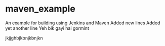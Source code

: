 # maven_example
An example for building using Jenkins and Maven
Added new lines
Added yet another line
Yeh bik gayi hai gormint


jkjjghbjkbnjkbnjkn
